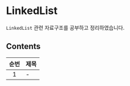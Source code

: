 # LinkedList

`LinkedList` 관련 자료구조를 공부하고 정리하였습니다.

## Contents

| 순번 | 제목 |
| :--: | ---- |
|  1   | -    |
